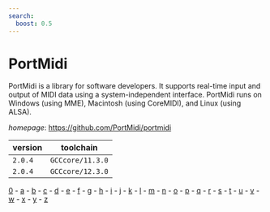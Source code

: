 ```yaml
---
search:
  boost: 0.5
---
```

# PortMidi

PortMidi is a library for software developers. It supports real-time input and output of MIDI data using a system-independent interface. PortMidi runs on Windows (using MME), Macintosh (using CoreMIDI), and Linux (using ALSA).

*homepage*: <https://github.com/PortMidi/portmidi>

version | toolchain
--------|----------
``2.0.4`` | ``GCCcore/11.3.0``
``2.0.4`` | ``GCCcore/12.3.0``

[0](../0/index.md) - [a](../a/index.md) - [b](../b/index.md) - [c](../c/index.md) - [d](../d/index.md) - [e](../e/index.md) - [f](../f/index.md) - [g](../g/index.md) - [h](../h/index.md) - [i](../i/index.md) - [j](../j/index.md) - [k](../k/index.md) - [l](../l/index.md) - [m](../m/index.md) - [n](../n/index.md) - [o](../o/index.md) - [p](../p/index.md) - [q](../q/index.md) - [r](../r/index.md) - [s](../s/index.md) - [t](../t/index.md) - [u](../u/index.md) - [v](../v/index.md) - [w](../w/index.md) - [x](../x/index.md) - [y](../y/index.md) - [z](../z/index.md)

